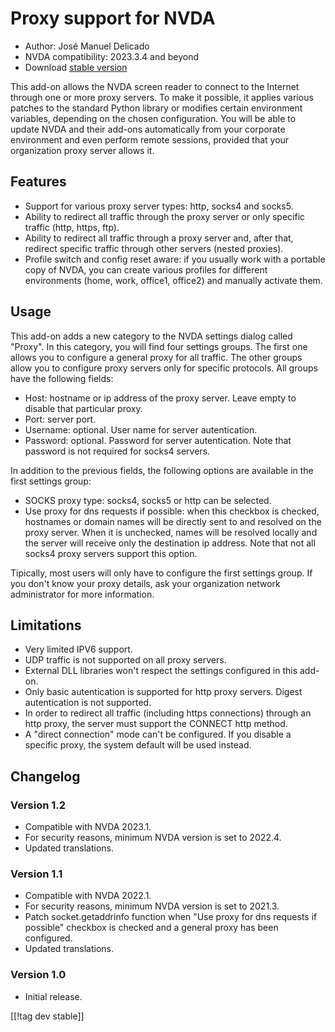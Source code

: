 # Proxy support for NVDA

* Author: José Manuel Delicado
* NVDA compatibility: 2023.3.4 and beyond
* Download [stable version][1]

This add-on allows the NVDA screen reader to connect to the Internet through one or more proxy servers. To make it possible, it applies various patches to the standard Python library or modifies certain environment variables, depending on the chosen configuration. You will be able to update NVDA and their add-ons automatically from your corporate environment and even perform remote sessions, provided that your organization proxy server allows it.

## Features

* Support for various proxy server types: http, socks4 and socks5.
* Ability to redirect all traffic through the proxy server or only specific traffic (http, https, ftp).
* Ability to redirect all traffic through a proxy server and, after that, redirect specific traffic through other servers (nested proxies).
* Profile switch and config reset aware: if you usually work with a portable copy of NVDA, you can create various profiles for different environments (home, work, office1, office2) and manually activate them.

## Usage

This add-on adds a new category to the NVDA settings dialog called "Proxy". In this category, you will find four settings groups. The first one allows you to configure a general proxy for all traffic. The other groups allow you to configure proxy servers only for specific protocols. All groups have the following fields:

* Host: hostname or ip address of the proxy server. Leave empty to disable that particular proxy.
* Port: server port.
* Username: optional. User name for server autentication.
* Password: optional. Password for server autentication. Note that password is not required for socks4 servers.

In addition to the previous fields, the following options are available in the first settings group:

* SOCKS proxy type: socks4, socks5 or http can be selected.
* Use proxy for dns requests if possible: when this checkbox is checked, hostnames or domain names will be directly sent to and resolved on the proxy server. When it is unchecked, names will be resolved locally and the server will receive only the destination ip address. Note that not all socks4 proxy servers support this option.

Tipically, most users will only have to configure the first settings group. If you don't know your proxy details, ask your organization network administrator for more information.

## Limitations

* Very limited IPV6 support.
* UDP traffic is not supported on all proxy servers.
* External DLL libraries won't respect the settings configured in this add-on.
* Only basic autentication is supported for http proxy servers. Digest autentication is not supported.
* In order to redirect all traffic (including https connections) through an http proxy, the server must support the CONNECT http method.
* A "direct connection" mode can't be configured. If you disable a specific proxy, the system default will be used instead.

## Changelog

### Version 1.2

* Compatible with NVDA 2023.1.
* For security reasons, minimum NVDA version is set to 2022.4.
* Updated translations.

### Version 1.1

* Compatible with NVDA 2022.1.
* For security reasons, minimum NVDA version is set to 2021.3.
* Patch socket.getaddrinfo function when "Use proxy for dns requests if possible" checkbox is checked and a general proxy has been configured.
* Updated translations.

### Version 1.0

* Initial release.

[[!tag dev stable]]

[1]: https://addons.nvda-project.org/files/get.php?file=nvdaproxy
